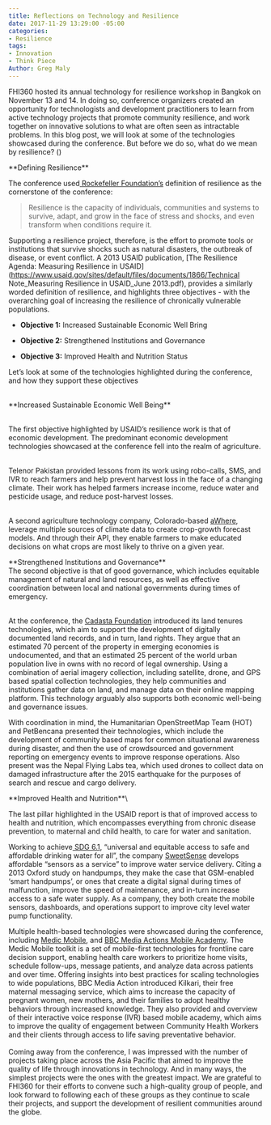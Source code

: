 ```yaml
---
title: Reflections on Technology and Resilience
date: 2017-11-29 13:29:00 -05:00
categories:
- Resilience
tags:
- Innovation
- Think Piece
Author: Greg Maly
---
```


FHI360 hosted its annual technology for resilience workshop in Bangkok on November 13 and 14. In doing so, conference organizers created an opportunity for technologists and development practitioners to learn from active technology projects that promote community resilience, and work together on innovative solutions to what are often seen as intractable problems. In this blog post, we will look at some of the technologies showcased during the conference. But before we do so, what do we mean by resilience? (<!--more-->)

\*\*Defining Resilience\*\*

The conference used[ Rockefeller Foundation’s](https://www.rockefellerfoundation.org/) definition of resilience as the cornerstone of the conference:

> Resilience is the capacity of individuals, communities and systems to survive, adapt, and grow in the face of stress and shocks, and even transform when conditions require it.

Supporting a resilience project, therefore, is the effort to promote tools or institutions that survive shocks such as natural disasters, the outbreak of disease, or event conflict. A 2013 USAID publication, \[The Resilience Agenda: Measuring Resilience in USAID\](https://www.usaid.gov/sites/default/files/documents/1866/Technical Note_Measuring Resilience in USAID_June 2013.pdf), provides a similarly worded definition of resilience, and highlights three objectives - with the overarching goal of increasing the resilience of chronically vulnerable populations.

* **Objective 1:** Increased Sustainable Economic Well Bring

* **Objective 2:** Strengthened Institutions and Governance

* **Objective 3:** Improved Health and Nutrition Status

Let’s look at some of the technologies highlighted during the conference, and how they support these objectives

\
\*\*Increased Sustainable Economic Well Being\*\*

\
The first objective highlighted by USAID’s resilience work is that of economic development. The predominant economic development technologies showcased at the conference fell into the realm of agriculture.

\
Telenor Pakistan provided lessons from its work using robo-calls, SMS, and IVR to reach farmers and help prevent harvest loss in the face of a changing climate. Their work has helped farmers increase income, reduce water and pesticide usage, and reduce post-harvest losses.

\
A second agriculture technology company, Colorado-based [aWhere](http://www.awhere.com/), leverage multiple sources of climate data to create crop-growth forecast models. And through their API, they enable farmers to make educated decisions on what crops are most likely to thrive on a given year.

\*\*Strengthened Institutions and Governance\*\*\
The second objective is that of good governance, which includes equitable management of natural and land resources, as well as effective coordination between local and national governments during times of emergency.

\
At the conference, the [Cadasta Foundation](http://cadasta.org/) introduced its land tenures technologies, which aim to support the development of digitally documented land records, and in turn, land rights.  They argue that an estimated 70 percent of the property in emerging economies is undocumented, and that an estimated 25 percent of the world urban population live in owns with no record of legal ownership. Using a combination of aerial imagery collection, including satellite, drone, and GPS based spatial collection technologies, they help communities and institutions gather data on land, and manage data on their online mapping platform. This technology arguably also supports both economic well-being and governance issues.

With coordination in mind, the Humanitarian OpenStreetMap Team (HOT) and PetBencana presented their technologies, which include the development of community based maps for common situational awareness during disaster, and then the use of crowdsourced and government reporting on emergency events to improve response operations. Also present was the Nepal Flying Labs tea, which used drones to collect data on damaged infrastructure after the 2015 earthquake for the purposes of search and rescue and cargo delivery.

\*\*Improved Health and Nutrition\*\*\

The last pillar highlighted in the USAID report is that of improved access to health and nutrition, which encompasses everything from chronic disease prevention, to maternal and child health, to care for water and sanitation.

Working to achieve[ SDG 6.1](https://sustainabledevelopment.un.org/sdg6), “universal and equitable access to safe and affordable drinking water for all”, the company [SweetSense](http://www.sweetsensors.com/) develops affordable “sensors as a service” to improve water service delivery. Citing a 2013 Oxford study on handpumps, they make the case that GSM-enabled ‘smart handpumps’, or ones that create a digital signal during times of malfunction, improve the speed of maintenance, and in-turn increase access to a safe water supply. As a company, they both create the mobile sensors, dashboards, and operations support to improve city level water pump functionality.

Multiple health-based technologies were showcased during the conference, including [Medic Mobile](https://medicmobile.org/), and [BBC Media Actions Mobile Academy](http://www.bbc.co.uk/mediaaction/where-we-work/asia/india/sdp-ma-mk). The Medic Mobile toolkit is a set of mobile-first technologies for frontline care decision support, enabling health care workers to prioritize home visits, schedule follow-ups, message patients, and analyze data across patients and over time. Offering insights into best practices for scaling technologies to wide populations, BBC Media Action introduced Kilkari, their free maternal messaging service, which aims to increase the capacity of pregnant women, new mothers, and their families to adopt healthy behaviors through increased knowledge. They also provided and overview of their interactive voice response (IVR) based mobile academy, which aims to improve the quality of engagement between Community Health Workers and their clients through access to life saving preventative behavior.
\
 
\
Coming away from the conference, I was impressed with the number of projects taking place across the Asia Pacific that aimed to improve the quality of life through innovations in technology. And in many ways, the simplest projects were the ones with the greatest impact. We are grateful to FHI360 for their efforts to convene such a high-quality group of people, and look forward to following each of these groups as they continue to scale their projects, and support the development of resilient communities around the globe.